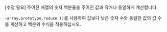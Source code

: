 [수정 필요]
주어진 배열의 숫자 백분율을 주어진 값과 작거나 동일하게 계산합니다.

-`array.prototype.reduce ()`를 사용하여 값보다 낮은 숫자 수와 동일한 값의 값 수를 계산하고 백분위 수식을 적용하십시오.